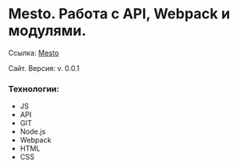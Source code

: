 # Mesto. Работа с API, Webpack и модулями.

Ссылка: [Mesto](https://InInferno.github.io/mesto/ "Место")

Сайт. Версия: v. 0.0.1

### Технологии: 
- JS 
- API
- GIT
- Node.js
- Webpack
- HTML
- CSS
